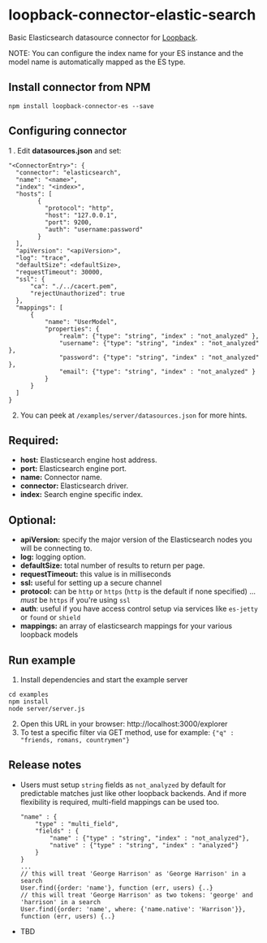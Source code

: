 # loopback-connector-elastic-search

Basic Elasticsearch datasource connector for [Loopback](http://strongloop.com/node-js/loopback/).

NOTE: You can configure the index name for your ES instance and the model name is automatically mapped as the ES type.

## Install connector from NPM

    npm install loopback-connector-es --save

## Configuring connector

1 . Edit **datasources.json** and set:

  ```
"<ConnectorEntry>": {
    "connector": "elasticsearch",
    "name": "<name>",
    "index": "<index>",
    "hosts": [
          {
            "protocol": "http",
            "host": "127.0.0.1",
            "port": 9200,
            "auth": "username:password"
          }
    ],
    "apiVersion": "<apiVersion>",
    "log": "trace",
    "defaultSize": <defaultSize>,
    "requestTimeout": 30000,
    "ssl": {
        "ca": "./../cacert.pem",
        "rejectUnauthorized": true
    },
    "mappings": [
        {
            "name": "UserModel",
            "properties": {
                "realm": {"type": "string", "index" : "not_analyzed" },
                "username": {"type": "string", "index" : "not_analyzed" },
                "password": {"type": "string", "index" : "not_analyzed" },
                "email": {"type": "string", "index" : "not_analyzed" }
            }
        }
    ]
}
  ```
2. You can peek at `/examples/server/datasources.json` for more hints.

Required:
---------
- **host:** Elasticsearch engine host address.
- **port:** Elasticsearch engine port.
- **name:** Connector name.
- **connector:** Elasticsearch driver.
- **index:** Search engine specific index.

Optional:
---------
- **apiVersion:** specify the major version of the Elasticsearch nodes you will be connecting to.
- **log:** logging option.
- **defaultSize:** total number of results to return per page.
- **requestTimeout:** this value is in milliseconds
- **ssl:** useful for setting up a secure channel
- **protocol:** can be `http` or `https` (`http` is the default if none specified) ... *must* be `https` if you're using `ssl` 
- **auth**: useful if you have access control setup via services like `es-jetty` or `found` or `shield`
- **mappings:** an array of elasticsearch mappings for your various loopback models

## Run example

1. Install dependencies and start the example server

  ```
cd examples
npm install
node server/server.js
  ```
2. Open this URL in your browser: http://localhost:3000/explorer
3. To test a specific filter via GET method, use for example: `{"q" : "friends, romans, countrymen"}`

## Release notes

  * Users must setup `string` fields as `not_analyzed` by default for predictable matches just like other loopback backends. And if more flexibility is required, multi-field mappings can be used too.

    ```
    "name" : {
        "type" : "multi_field",
        "fields" : {
            "name" : {"type" : "string", "index" : "not_analyzed"},
            "native" : {"type" : "string", "index" : "analyzed"}
        }
    }
    ...
    // this will treat 'George Harrison' as 'George Harrison' in a search
    User.find({order: 'name'}, function (err, users) {..}
    // this will treat 'George Harrison' as two tokens: 'george' and 'harrison' in a search
    User.find({order: 'name', where: {'name.native': 'Harrison'}}, function (err, users) {..}
    ```
  * TBD
